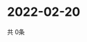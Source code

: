 # 2022-02-20
  共 0条

  <!-- BEGIN -->
  <!-- 最后更新时间Sun Feb 20 2022 23:05:51 GMT+0000 (Coordinated Universal Time) -->
  
  <!-- END -->
  
  